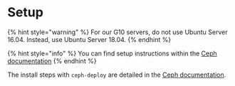 # Setup

{% hint style="warning" %}
For our G10 servers, do not use Ubuntu Server 16.04.  Instead, use Ubuntu Server 18.04.
{% endhint %}



{% hint style="info" %}
You can find setup instructions within the [Ceph documentation](https://docs.ceph.com)
{% endhint %}

The install steps with `ceph-deploy` are detailed in the [Ceph documentation](https://docs.ceph.com/docs/master/start/).

